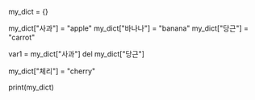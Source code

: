 my_dict = {}

my_dict["사과"] = "apple"
my_dict["바나나"] = "banana"
my_dict["당근"] = "carrot"


var1 = my_dict["사과"]
del my_dict["당근"]

my_dict["체리"] = "cherry"

print(my_dict)


